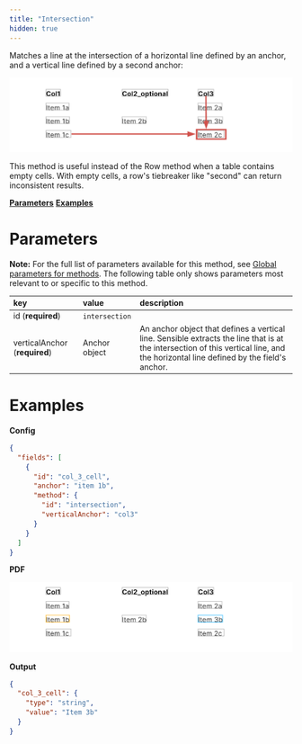 ```yaml
---
title: "Intersection"
hidden: true
---
```

Matches a line at the intersection of a horizontal line defined by an anchor, and a vertical line defined by a second anchor:

![](https://raw.githubusercontent.com/sensible-hq/sensible-docs/main/readme-sync/assets/v0/images/screenshots/intersection_example_1.png)

This method is useful instead of the Row method when a table contains empty cells. With empty cells, a row's tiebreaker like "second" can return inconsistent results.

[**Parameters**](doc:fixed-table#section-parameters)
[**Examples**](doc:fixed-table#section-examples)

Parameters
=====

**Note:** For the full list of parameters available for this method, see [Global parameters for methods](doc:method#section-global-parameters-for-methods). The following table only shows parameters most relevant to or specific to this method.


| key                           | value          | description                                                  |
| :---------------------------- | :------------- | :----------------------------------------------------------- |
| id (**required**)             | `intersection` |                                                              |
| verticalAnchor (**required**) | Anchor object  | An anchor object that defines a vertical line. Sensible extracts the line that is at the intersection of this vertical line, and the horizontal line defined by the field's anchor. |

Examples
=====

**Config**

```json
{
  "fields": [
    {
      "id": "col_3_cell",
      "anchor": "item 1b",
      "method": {
        "id": "intersection",
        "verticalAnchor": "col3"
      }
    }
  ]
}
```

**PDF**

![](https://raw.githubusercontent.com/sensible-hq/sensible-docs/main/readme-sync/assets/v0/images/screenshots/intersection_example_2.png)

**Output**

```json
{
  "col_3_cell": {
    "type": "string",
    "value": "Item 3b"
  }
}
```



